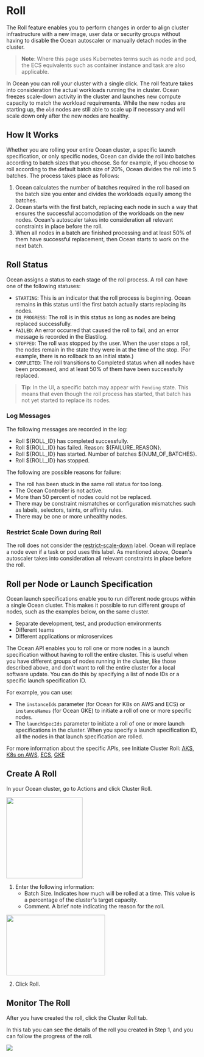 # Roll

The Roll feature enables you to perform changes in order to align cluster infrastructure with a new image, user data or security groups without having to disable the Ocean autoscaler or manually detach nodes in the cluster.

> **Note**: Where this page uses Kubernetes terms such as node and pod, the ECS equivalents such as container instance and task are also applicable.

In Ocean you can roll your cluster with a single click. The roll feature takes into consideration the actual workloads running the in cluster. Ocean freezes scale-down activity in the cluster and launches new compute capacity to match the workload requirements. While the new nodes are starting up, the `old` nodes are still able to scale up if necessary and will scale down only after the new nodes are healthy.

## How It Works

Whether you are rolling your entire Ocean cluster, a specific launch specification, or only specific nodes, Ocean can divide the roll into batches according to batch sizes that you choose. So for example, if you choose to roll according to the default batch size of 20%, Ocean divides the roll into 5 batches. The process takes place as follows:

1. Ocean calculates the number of batches required in the roll based on the batch size you enter and divides the workloads equally among the batches.
2. Ocean starts with the first batch, replacing each node in such a way that ensures the successful accomodation of the workloads on the new nodes. Ocean's autoscaler takes into consideration all relevant constraints in place before the roll.
3. When all nodes in a batch are finished processing and at least 50% of them have successful replacement, then Ocean starts to work on the next batch.

## Roll Status

Ocean assigns a status to each stage of the roll process. A roll can have one of the following statuses:

- `STARTING`: This is an indicator that the roll process is beginning. Ocean remains in this status until the first batch actually starts replacing its nodes.
- `IN_PROGRESS`: The roll is in this status as long as nodes are being replaced successfully.
- `FAILED`: An error occurred that caused the roll to fail, and an error message is recorded in the Elastilog.
- `STOPPED`: The roll was stopped by the user. When the user stops a roll, the nodes remain in the state they were in at the time of the stop. (For example, there is no rollback to an initial state.)
- `COMPLETED`: The roll transitions to Completed status when all nodes have been processed, and at least 50% of them have been successfully replaced.

> **Tip**: In the UI, a specific batch may appear with `Pending` state. This means that even though the roll process has started, that batch has not yet started to replace its nodes.

### Log Messages

The following messages are recorded in the log:

- Roll \${ROLL_ID} has completed successfully.
- Roll ${ROLL_ID} has failed. Reason: ${FAILURE_REASON}.
- Roll ${ROLL_ID} has started. Number of batches ${NUM_OF_BATCHES}.
- Roll \${ROLL_ID} has stopped.

The following are possible reasons for failure:

- The roll has been stuck in the same roll status for too long.
- The Ocean Controller is not active.
- More than 50 percent of nodes could not be replaced.
- There may be constraint mismatches or configuration mismatches such as labels, selectors, taints, or affinity rules.
- There may be one or more unhealthy nodes.

### Restrict Scale Down during Roll

The roll does not consider the [restrict-scale-down](ocean/features/scaling-kubernetes.md#scale-down-prevention) label. Ocean will replace a node even if a task or pod uses this label. As mentioned above, Ocean's autoscaler takes into consideration all relevant constraints in place before the roll.

## Roll per Node or Launch Specification

Ocean launch specifications enable you to run different node groups within a single Ocean cluster. This makes it possible to run different groups of nodes, such as the examples below, on the same cluster.

- Separate development, test, and production environments
- Different teams
- Different applications or microservices

The Ocean API enables you to roll one or more nodes in a launch specification without having to roll the entire cluster. This is useful when you have different groups of nodes running in the cluster, like those described above, and don't want to roll the entire cluster for a local software update. You can do this by specifying a list of node IDs or a specific launch specification ID.

For example, you can use:

- The `instanceIds` parameter (for Ocean for K8s on AWS and ECS) or `instanceNames` (for Ocean GKE) to initiate a roll of one or more specific nodes.
- The `launchSpecIds` parameter to initiate a roll of one or more launch specifications in the cluster. When you specify a launch specification ID, all the nodes in that launch specification are rolled.

For more information about the specific APIs, see Initiate Cluster Roll: [AKS](https://docs.spot.io/api/#operation/oceanAzureRollInit), [K8s on AWS](https://docs.spot.io/api/#operation/oceanAwsRollInit), [ECS](https://docs.spot.io/api/#operation/oceanEcsRollInit), [GKE](https://docs.spot.io/api/#operation/oceanGkeRollInit)

## Create A Roll

In your Ocean cluster, go to Actions and click Cluster Roll.

<img src="/ocean/_media/features-roll-01.png" width="200" height="213" />

1. Enter the following information:
   - Batch Size. Indicates how much will be rolled at a time. This value is a percentage of the cluster's target capacity.
   - Comment. A brief note indicating the reason for the roll.

<img src="/ocean/_media/features-roll-02.png" width="259" height="159" />

2. Click Roll.

## Monitor The Roll

After you have created the roll, click the Cluster Roll tab.

In this tab you can see the details of the roll you created in Step 1, and you can follow the progress of the roll.

<img src="/ocean/_media/features-roll-03.png" />
